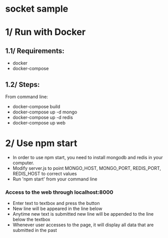 # socket sample

# 1/ Run with Docker
## 1.1/ Requirements:
- docker
- docker-compose
## 1.2/ Steps:
From command line:
- docker-compose build
- docker-compose up -d mongo
- docker-compose up -d redis
- docker-compose up web

# 2/ Use npm start
- In order to use npm start, you need to install mongodb and redis in your computer.
- Modify server.js to point MONGO_HOST, MONGO_PORT, REDIS_PORT, REDIS_HOST to correct values
- Run 'npm start' from your command line

### Access to the web through localhost:8000
- Enter text to textbox and press the button
- New line will be appeared in the line below
- Anytime new text is submitted new line will be appended to the line below the textbox
- Whenever user accesses to the page, it will display all data that are submitted in the past
